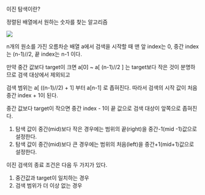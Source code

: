 이진 탐색이란?

정렬된 배열에서 원하는 숫자를 찾는 알고리즘

![](https://media.vlpt.us/images/madfinger/post/45278832-fcc8-4575-bb9c-955c352ba3e7/image.png)



n개의 원소를 가진 오름차순 배열 a에서 검색을 시작할 때 맨 앞 index는 0, 중간 index는 (n-1)//2, 끝 index는 n-1 이다.

만약 중간 값보다 target이 크면 a[0] ~ a[ (n-1)//2 ] 는 target보다 작은 것이 분명하므로 검색 대상에서 제외되고

검색 범위는 a[ ((n-1)//2) + 1] 부터 a[n-1] 로 좁혀진다. 따라서 검색의 시작 값이 처음 중간 index + 1이 된다.

중간 값보다 target이 작으면 중간 index - 1이 끝 값으로 검색 대상이 앞쪽으로 좁혀진다.



1. 탐색 값이 중간(mid)보다 작은 경우에는 범위의 끝(right)을 중간-1(mid -1)값으로 설정한다.
2. 탐색 값이 중간(mid)보다 큰 경우에는 범위의 처음(left)을 중간+1(mid+1)값으로 설정한다.



이진 검색의 종료 조건은 다음 두 가지가 있다.

1. 중간값과 target이 일치하는 경우
2. 검색 범위가 더 이상 없는 경우
